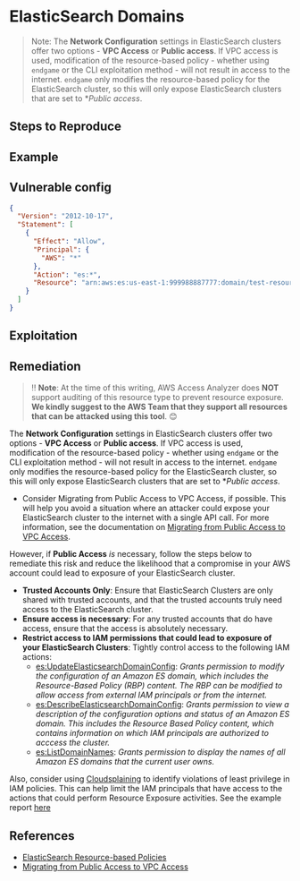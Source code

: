 # ElasticSearch Domains

> Note: The **Network Configuration** settings in ElasticSearch clusters offer two options - **VPC Access** or **Public access**. If VPC access is used, modification of the resource-based policy - whether using `endgame` or the CLI exploitation method - will not result in access to the internet. `endgame` only modifies the resource-based policy for the ElasticSearch cluster, so this will only expose ElasticSearch clusters that are set to **Public access*.

## Steps to Reproduce

## Example

## Vulnerable config

```json
{
  "Version": "2012-10-17",
  "Statement": [
    {
      "Effect": "Allow",
      "Principal": {
        "AWS": "*"
      },
      "Action": "es:*",
      "Resource": "arn:aws:es:us-east-1:999988887777:domain/test-resource-exposure/*"
    }
  ]
}
```

## Exploitation

## Remediation

> ‼️ **Note**: At the time of this writing, AWS Access Analyzer does **NOT** support auditing of this resource type to prevent resource exposure. **We kindly suggest to the AWS Team that they support all resources that can be attacked using this tool**. 😊

The **Network Configuration** settings in ElasticSearch clusters offer two options - **VPC Access** or **Public access**. If VPC access is used, modification of the resource-based policy - whether using `endgame` or the CLI exploitation method - will not result in access to the internet. `endgame` only modifies the resource-based policy for the ElasticSearch cluster, so this will only expose ElasticSearch clusters that are set to **Public access*.

* Consider Migrating from Public Access to VPC Access, if possible. This will help you avoid a situation where an attacker could expose your ElasticSearch cluster to the internet with a single API call. For more information, see the documentation on [Migrating from Public Access to VPC Access](https://docs.aws.amazon.com/elasticsearch-service/latest/developerguide/es-vpc.html#es-migrating-public-to-vpc).

However, if **Public Access** _is_ necessary, follow the steps below to remediate this risk and reduce the likelihood that a compromise in your AWS account could lead to exposure of your ElasticSearch cluster.

* **Trusted Accounts Only**: Ensure that ElasticSearch Clusters are only shared with trusted accounts, and that the trusted accounts truly need access to the ElasticSearch cluster.
* **Ensure access is necessary**: For any trusted accounts that do have access, ensure that the access is absolutely necessary.
* **Restrict access to IAM permissions that could lead to exposure of your ElasticSearch Clusters**: Tightly control access to the following IAM actions:
  - [es:UpdateElasticsearchDomainConfig](https://docs.aws.amazon.com/elasticsearch-service/latest/developerguide/es-configuration-api.html#es-configuration-api-actions-updateelasticsearchdomainconfig): _Grants permission to modify the configuration of an Amazon ES domain, which includes the Resource-Based Policy (RBP) content. The RBP can be modified to allow access from external IAM principals or from the internet._
  - [es:DescribeElasticsearchDomainConfig](): _Grants permission to view a description of the configuration options and status of an Amazon ES domain. This includes the Resource Based Policy content, which contains information on which IAM principals are authorized to acccess the cluster._
  - [es:ListDomainNames](https://docs.aws.amazon.com/elasticsearch-service/latest/developerguide/es-configuration-api.html#es-configuration-api-actions-listdomainnames): _Grants permission to display the names of all Amazon ES domains that the current user owns._

Also, consider using [Cloudsplaining](https://github.com/salesforce/cloudsplaining/#cloudsplaining) to identify violations of least privilege in IAM policies. This can help limit the IAM principals that have access to the actions that could perform Resource Exposure activities. See the example report [here](https://opensource.salesforce.com/cloudsplaining/)

## References

* [ElasticSearch Resource-based Policies](https://docs.aws.amazon.com/elasticsearch-service/latest/developerguide/es-ac.html#es-ac-types-resource)
* [Migrating from Public Access to VPC Access](https://docs.aws.amazon.com/elasticsearch-service/latest/developerguide/es-vpc.html#es-migrating-public-to-vpc)
